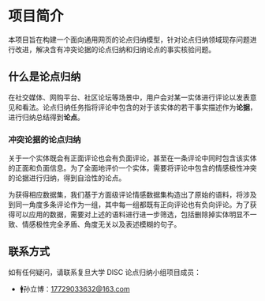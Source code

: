 # 项目简介

本项目旨在构建一个面向通用网页的论点归纳模型，针对论点归纳领域现存问题进行改进，解决含有冲突论据的论点归纳和归纳论点的事实核验问题。

## 什么是论点归纳

在社交媒体、网购平台、社区论坛等场景中，用户会对某一实体进行评论以发表意见和看法。论点归纳任务指将评论中包含的对于该实体的若干事实描述作为**论据**，进行归纳总结得到**论点**。

### 冲突论据的论点归纳

关于一个实体既会有正面评论也会有负面评论，甚至在一条评论中同时包含该实体的正面和负面信息。为了全面地评价一个实体，需要将评论中包含的情感极性冲突的论据进行归纳，得到自洽性的论点。

为获得相应数据集，我们基于方面级评论情感数据集构造出了原始的语料，将涉及到同一角度多条评论作为一组，其中每一组都既有正向评论也有负向评论。为了获得可以应用的数据，需要对上述的语料进行进一步筛选，包括删除掉实体明显不一致、情感极性完全矛盾、角度无关以及表述模糊的句子。

## 联系方式

如有任何疑问，请联系复旦大学 DISC 论点归纳小组项目成员：

- 🚹孙立博：<17729033632@163.com>
